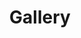 ---
title: Gallery
# date: 2017-01-01T15:04:10.000Z
description: >-
  A gallery of previous work
# image: /img/blog-chemex.jpg
draft: false
---